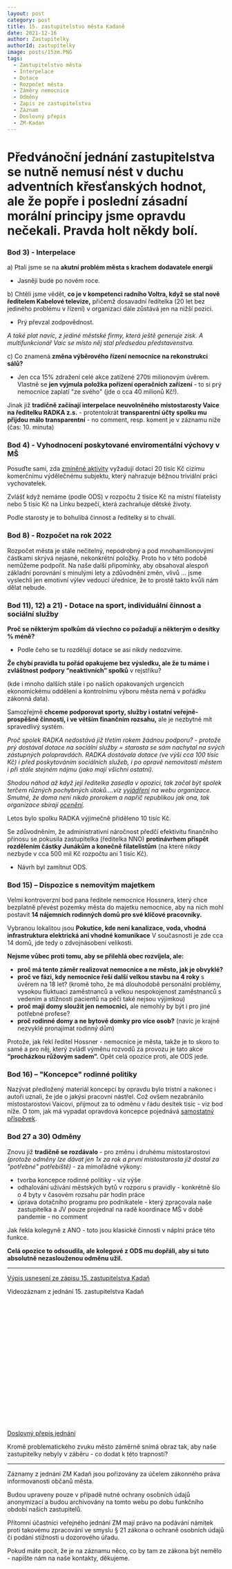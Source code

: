 ```yaml
---
layout: post
category: post
title: 15. zastupitelstvo města Kadaně
date: 2021-12-16
author: Zastupitelky
authorId: zastupitelky
image: posts/15zm.PNG
tags:
  - Zastupitelstvo města
  - Interpelace
  - Dotace
  - Rozpočet města
  - Záměry nemocnice
  - Odměny
  - Zapis ze zastupitelstva
  - Záznam 
  - Doslovný přepis
  - ZM-Kadan
---
```


# Předvánoční jednání zastupitelstva se nutně nemusí nést v duchu adventních křesťanských hodnot, ale že popře i poslední zásadní morální principy jsme opravdu nečekali. Pravda holt někdy bolí.

### Bod 3) - Interpelace
a) Ptali jsme se na **akutní problém města s krachem dodavatele energií** 
- Jasněji bude po novém roce. 

b) Chtěli jsme vědět, **co je v kompetenci radního Voltra, když se stal nově ředitelem Kabelové televize,** přičemž dosavadní ředitelka (20 let bez jediného problému v řízení) v organizaci dále zůstává jen na nižší pozici. 
- Prý převzal zodpovědnost.

*A také plat navíc, z jediné městské firmy, která ještě generuje zisk.* 
*A multifunkcionář Vaic se místo něj stal předsedou představenstva.*


c) Co znamená **změna výběrového řízení nemocnice na rekonstrukci sálů?** 
- Jen cca 15% zdražení celé akce zatížené 270ti milionovým úvěrem. 
Vlastně se **jen vyjmula položka pořízení operačních zařízení** - to si prý nemocnice zaplatí "ze svého" (jde o cca 40 milionů Kč!). 

Jinak již **tradičně začínají interpelace neuvolněného místostarosty Vaice na ředitelku RADKA z.s.** - protentokrát **transparentní účty spolku mu přijdou málo transparentní** - no comment, resp. koment je v záznamu níže (čas: 10. minuta)

### Bod 4) - Vyhodnocení poskytované enviromentální výchovy v MŠ

Posuďte sami, zda [zmíněné aktivity](https://drive.google.com/file/d/1H8qGJVkT982Nx-op7XoKlN9RPsxAJ71q/view?usp=sharing) vyžadují dotaci 20 tisíc Kč cizímu komerčnímu výdělečnému subjektu, který nahrazuje běžnou triviální práci vychovatelek. 

Zvlášť když nemáme (podle ODS) v rozpočtu 2 tisíce Kč na místní filatelisty nebo 5 tisíc Kč na Linku bezpečí, která zachraňuje dětské životy.

Podle starosty je to bohulibá činnost a ředitelky si to chválí. 

### Bod 8) - Rozpočet na rok 2022

Rozpočet města je stále nečitelný, nepodrobný a pod mnohamilionovými částkami skrývá nejasné, nekonkrétní položky.
Proto ho v této podobě nemůžeme podpořit. 
Na naše další připomínky, aby obsahoval alespoň základní porovnání s minulými lety a zdůvodnění změn, vlivů ... jsme vyslechli jen emotivní výlev vedoucí úřednice, že to prostě takto kvůli nám dělat nebude. 

### Bod 11), 12) a 21) - Dotace na sport, individuální činnost a sociální služby
 
**Proč se některým spolkům dá všechno co požadují a některým o desítky % méně?** 
- Podle čeho se tu rozdělují dotace se asi nikdy nedozvíme.

**Že chybí pravidla tu pořád opakujeme bez výsledku, ale že tu máme i zvláštnost podpory “neaktivních” spolků** v rejstříku?

(kde i mnoho dalších stále i po našich opakovaných urgencích ekonomickému oddělení a kontrolnímu výboru města  nemá v pořádku zákonná data).

Samozřejmě **chceme podporovat sporty, služby i ostatní veřejně-prospěšné činnosti, i ve větším finančním rozsahu,** ale je nezbytné mít spravedlivý systém.

*Proč spolek RADKA nedostává  již třetím rokem žádnou podporu?* 
*- protože prý dostával dotace na sociální služby = starosta se sám nachytal na svých zástupných polopravdách. RADKA dostávala dotace (ve výši cca 100 tisíc Kč) 
i před poskytováním sociálních služeb, i po opravě nemovitosti městem i při stále stejném nájmu (jako mají všichni ostatní).*

*Shodou náhod až když její ředitelka zasedla v opozici, tak začal být spolek terčem různých pochybných útoků....viz [vyjádření](https://radka.kadan.cz/2020/05/03/vyjadreni-spolku-ke-spolupraci-s-mestem-kadan-2/) na webu organizace.* 
*Smutné, že doma není nikdo prorokem a napříč republikou jak ona, tak organizace sbírají [ocenění](https://radka.kadan.cz/2021/12/17/top-10-osobnost-neziskoveho-sektoru/).*

Letos bylo spolku RADKA výjimečně přiděleno 10 tisíc Kč. 

Se zdůvodněním, že administrativní náročnost předčí efektivitu finančního přínosu se pokusila zastupitelka (ředitelka NNO) **protinávrhem přispět rozdělením částky Junákům a konečně filatelistům** (na které nikdy nezbyde v cca 500 mil Kč rozpočtu ani 1 tisíc Kč).
- Návrh byl zamítnut ODS.

### Bod 15) – Dispozice s nemovitým majetkem

Velmi kontroverzní bod pana ředitele nemocnice Hossnera, který chce bezplatně převést pozemky města do majetku nemocnice, aby na nich mohl postavit **14 nájemních rodinných domů pro své klíčové pracovníky.**

Vybranou lokalitou jsou **Pokutice, kde není kanalizace, voda, vhodná infrastruktura elektrická ani vhodné komunikace** V současnosti je zde cca 14 domů, jde tedy o zdvojnásobení velikosti.

**Nejsme vůbec proti tomu, aby se přilehlá obec rozvíjela, ale:**

- **proč má tento záměr realizovat nemocnice a ne město, jak je obvyklé?**
- **proč ve fázi, kdy nemocnice řeší další velkou stavbu na 4 roky** s úvěrem na 18 let? (kromě toho, že má dlouhodobě personální problémy, vysokou fluktuaci zaměstnanců a velkou nespokojenost zaměstnanců s vedením a stížnosti pacientů na péči také nejsou výjimkou) 
- **proč mají domy sloužit jen nemocnici,** ale nemohly by být i pro jiné potřebné profese?
- **proč rodinné domy a ne bytové domky pro více osob?** (navíc je krajně nezvyklé pronajímat rodinný dům)

Protože, jak řekl ředitel Hossner - nemocnice je města, takže je to skoro to samé a pro něj, který zvládl výměnu rozvodů za provozu je tato akce **“procházkou růžovým sadem”.**
Opět celá opozice proti, ale ODS jede.

### Bod 16) – "Koncepce" rodinné politiky

Nazývat předložený materiál koncepcí by opravdu bylo tristní a nakonec i autoři uznali, že jde o jakýsi pracovní nástřel. 
Což ovšem nezabránilo místostarostovi Vaicovi, přijmout za to odměnu v řádu desítek tisíc - viz bod níže.
O tom, jak má vypadat opravdová koncepce pojednává [samostatný příspěvek](https://kadan.pirati.cz/aktuality/koncepcerp.html).

### Bod 27 a 30) Odměny

Znovu již **tradičně se rozdávalo** - pro změnu i druhému místostarostovi
*(protože odměny lze dávat jen 1x za rok a první místostarosta již dostal za "potřebné" potřebiště)* - za mimořádné výkony:

- tvorba koncepce rodinné politiky - viz výše
- odhalování užívání městských bytů v rozporu s pravidly - konkrétně šlo o 4 byty v časovém rozsahu pár hodin práce
- úprava dotačního programu pro podnikatele - který zpracovala naše zastupitelka a JV pouze projednal na radě
koordinace MŠ v době pandemie - no comment

Jak řekla kolegyně z ANO - toto jsou klasické činnosti v náplni práce této funkce.

**Celá opozice to odsoudila, ale kolegové z ODS mu dopřáli, aby si tuto absolutně nezaslouženou odměnu užil.**

---------------------------

[Výpis usnesení ze zápisu 15. zastupitelstva Kadaň](https://www.mesto-kadan.cz/cs/mesto/zastupitelstvo-mesta/usneseni-zastupitelstva-mesta.html)

Videozáznam z jednání 15. zastupitelstva Kadaň

<script src="https://fast.wistia.com/embed/medias/xlzb7ixm9q.jsonp" async></script><script src="https://fast.wistia.com/assets/external/E-v1.js" async></script><div class="wistia_responsive_padding" style="padding:56.25% 0 0 0;position:relative;"><div class="wistia_responsive_wrapper" style="height:100%;left:0;position:absolute;top:0;width:100%;"><div class="wistia_embed wistia_async_xlzb7ixm9q videoFoam=true" style="height:100%;position:relative;width:100%"><div class="wistia_swatch" style="height:100%;left:0;opacity:0;overflow:hidden;position:absolute;top:0;transition:opacity 200ms;width:100%;"><img src="https://fast.wistia.com/embed/medias/xlzb7ixm9q/swatch" style="filter:blur(5px);height:100%;object-fit:contain;width:100%;" alt="" aria-hidden="true" onload="this.parentNode.style.opacity=1;" /></div></div></div></div>

[Doslovný přepis jednání](https://www.hlidacstatu.cz/data/Detail/zasedani-zastupitelstev/3830ab2eb29c06800deb2c57c976718a?qs=ico%3A00261912)

Kromě problematického zvuku město záměrně snímá obraz tak, aby naše zastupitelky nebyly v záběru - co dodat k této trapnosti?

---------------------------

Záznamy z jednání ZM Kadaň jsou pořizovány za účelem zákonného práva informovanosti občanů města.

Budou upraveny pouze v případě nutné ochrany osobních údajů anonymizací a budou archivovány na tomto webu po dobu funkčního období našich zastupitelů.

Přítomní účastníci veřejného jednání ZM mají právo na podávání námitek proti takovému zpracování ve smyslu § 21 zákona o ochraně osobních údajů či podání stížnosti u dozorového úřadu.

Pokud máte pocit, že je na záznamu něco, co by tam ze zákona být nemělo - napište nám na naše kontakty, děkujeme.






